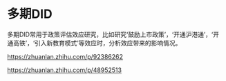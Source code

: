 # 多期DID

多期DID常用于政策评估效应研究，比如研究‘鼓励上市政策’，‘开通沪港通’，‘开通高铁’，‘引入新教育模式’等效应时，分析效应带来的影响情况。

https://zhuanlan.zhihu.com/p/92386262

https://zhuanlan.zhihu.com/p/48952513
